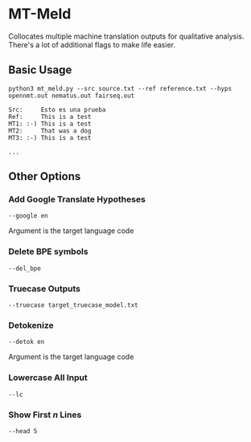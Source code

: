 # MT-Meld
Collocates multiple machine translation outputs for qualitative analysis.  There's a lot of additional flags to make life easier.

## Basic Usage
```
python3 mt_meld.py --src source.txt --ref reference.txt --hyps opennmt.out nematus.out fairseq.out

Src:     Esto es una prueba
Ref:     This is a test
MT1: :-) This is a test
MT2:     That was a dog
MT3: :-) This is a test

...
```

## Other Options

### Add Google Translate Hypotheses
``` --google en ```

Argument is the target language code

### Delete BPE symbols
``` --del_bpe ```

### Truecase Outputs
``` --truecase target_truecase_model.txt ```

### Detokenize
``` --detok en ```

Argument is the target language code

### Lowercase All Input
``` --lc ```

### Show First *n* Lines
``` --head 5 ```
